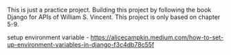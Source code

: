 This is just a practice project. Building this project by following the book Django for APIs of William S. Vincent. This project is only based on chapter 5-9.

setup environment variable - https://alicecampkin.medium.com/how-to-set-up-environment-variables-in-django-f3c4db78c55f